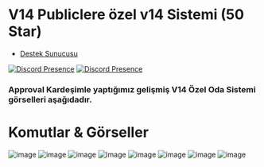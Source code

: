 # V14 Publiclere özel v14 Sistemi (50 Star)


- [Destek Sunucusu](https://discord.gg/luppux)

[![Discord Presence](https://lanyard.cnrad.dev/api/136619876407050240)](https://discord.com/users/136619876407050240)
[![Discord Presence](https://lanyard.cnrad.dev/api/852800814808694814)](https://discord.com/users/852800814808694814)

### Approval Kardeşimle yaptığımız gelişmiş V14 Özel Oda Sistemi görselleri aşağıdadır.


# Komutlar & Görseller
![image](https://github.com/ertucuk/advanced-v14-ozeloda/assets/68440024/17afc733-7291-4a65-bedd-8b25eae58d3c)
![image](https://github.com/ertucuk/advanced-v14-ozeloda/assets/68440024/4b36e6e3-3d50-48ec-ad44-448b5a5f6d2c)
![image](https://github.com/ertucuk/advanced-v14-ozeloda/assets/68440024/cf9933fe-3c6c-4ac6-88e1-913d5d794bbf)
![image](https://github.com/ertucuk/advanced-v14-ozeloda/assets/68440024/f4091e59-79a6-471e-bf3d-1858b847f64a)
![image](https://github.com/ertucuk/advanced-v14-ozeloda/assets/68440024/6d8aa4ae-3d4e-49a4-926a-9da711e8b4a1)
![image](https://github.com/ertucuk/advanced-v14-ozeloda/assets/68440024/eca3df26-55b9-4161-994a-d33677e11d91)
![image](https://github.com/ertucuk/advanced-v14-ozeloda/assets/68440024/5499d197-abb3-4419-974f-b74df35266e9)
![image](https://github.com/ertucuk/advanced-v14-ozeloda/assets/68440024/f1a66e31-28aa-4375-9ce7-102634acb5fd)


